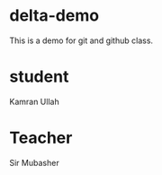 # delta-demo
This is a demo for git and github class.


# student
Kamran Ullah

# Teacher
Sir Mubasher
